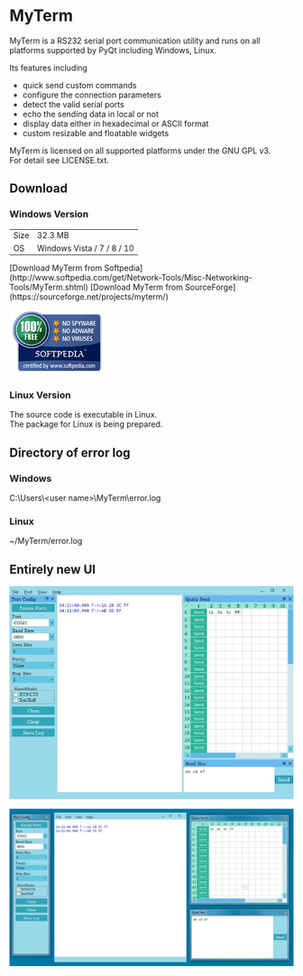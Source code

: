 # MyTerm
MyTerm is a RS232 serial port communication utility and runs on all platforms supported by PyQt including Windows, Linux.

Its features including  
* quick send custom commands  
* configure the connection parameters  
* detect the valid serial ports  
* echo the sending data in local or not  
* display data either in hexadecimal or ASCII format  
* custom resizable and floatable widgets  
  
MyTerm is licensed on all supported platforms under the GNU GPL v3.  
For detail see LICENSE.txt. 

## Download
### Windows Version
<table>
   <tr>
      <td>Size</td>
      <td>32.3 MB</td>
   </tr>
   <tr>
      <td>OS</td>
      <td>Windows Vista / 7 / 8 / 10</td>
   </tr>
</table>
[Download MyTerm from Softpedia](http://www.softpedia.com/get/Network-Tools/Misc-Networking-Tools/MyTerm.shtml)  
[Download MyTerm from SourceForge](https://sourceforge.net/projects/myterm/)

[![](doc/softpedia_free_award_f.gif "")](http://www.softpedia.com/progClean/MyTerm-Clean-242031.html)

### Linux Version
The source code is executable in Linux.  
The package for Linux is being prepared.  

## Directory of error log
### Windows
C:\Users\\&lt;user name&gt;\MyTerm\error.log
### Linux
~/MyTerm/error.log


## Entirely new UI
![](doc/main_flat.jpg "screenshot")

![](doc/floatable_widgets_flat.jpg "floatable widgets")
